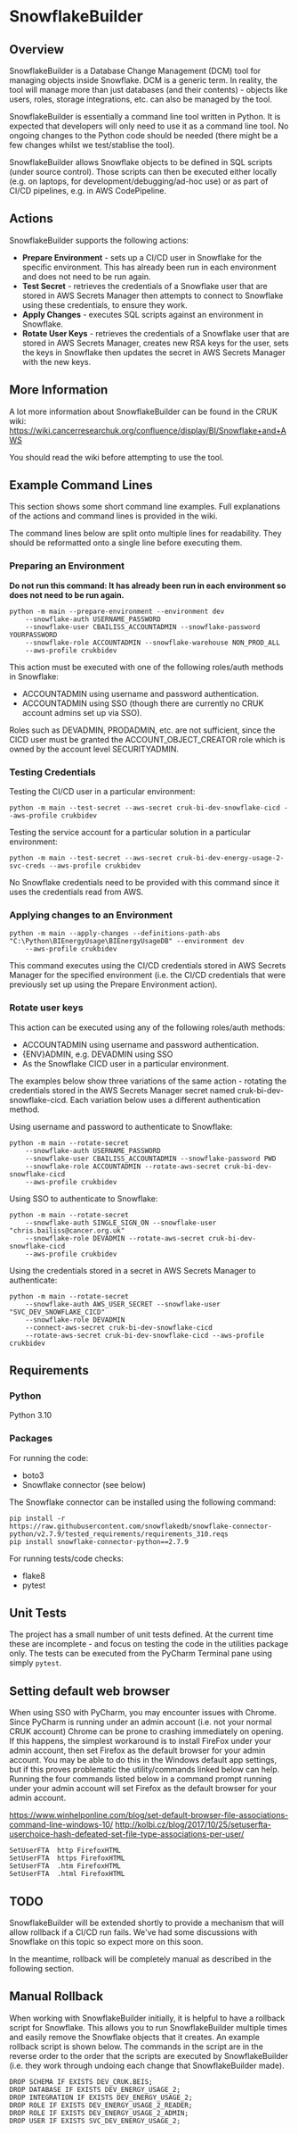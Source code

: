 # SnowflakeBuilder

## Overview

SnowflakeBuilder is a Database Change Management (DCM) tool for managing objects inside Snowflake.  DCM is a generic 
term.  In reality, the tool will manage more than just databases (and their contents) - objects like users, roles, 
storage integrations, etc. can also be managed by the tool. 

SnowflakeBuilder is essentially a command line tool written in Python.  It is expected that developers will only need
to use it as a command line tool.  No ongoing changes to the Python code should be needed (there might be a few changes
whilst we test/stablise the tool).

SnowflakeBuilder allows Snowflake objects to be defined in SQL scripts (under source control).  Those scripts can
then be executed either locally (e.g. on laptops, for development/debugging/ad-hoc use) or as part of CI/CD pipelines,
e.g. in AWS CodePipeline.

## Actions

SnowflakeBuilder supports the following actions:

- **Prepare Environment** - sets up a CI/CD user in Snowflake for the specific environment.  This has already been run
  in each environment and does not need to be run again.
- **Test Secret** - retrieves the credentials of a Snowflake user that are stored in AWS Secrets Manager then
  attempts to connect to Snowflake using these credentials, to ensure they work.
- **Apply Changes** - executes SQL scripts against an environment in Snowflake.
- **Rotate User Keys** - retrieves the credentials of a Snowflake user that are stored in AWS Secrets Manager, creates 
  new RSA keys for the user, sets the keys in Snowflake then updates the secret in AWS Secrets Manager with the new 
  keys.

## More Information

A lot more information about SnowflakeBuilder can be found in the CRUK wiki:
https://wiki.cancerresearchuk.org/confluence/display/BI/Snowflake+and+AWS

You should read the wiki before attempting to use the tool.

## Example Command Lines

This section shows some short command line examples.  Full explanations of the actions and command lines is provided
in the wiki.

The command lines below are split onto multiple lines for readability.  They should be reformatted onto a single line
before executing them.

### Preparing an Environment

**Do not run this command:  It has already been run in each environment so does not need to be run again.**

```
python -m main --prepare-environment --environment dev 
    --snowflake-auth USERNAME_PASSWORD
    --snowflake-user CBAILISS_ACCOUNTADMIN --snowflake-password YOURPASSWORD 
    --snowflake-role ACCOUNTADMIN --snowflake-warehouse NON_PROD_ALL
    --aws-profile crukbidev
```

This action must be executed with one of the following roles/auth methods in Snowflake:

- ACCOUNTADMIN using username and password authentication.
- ACCOUNTADMIN using SSO (though there are currently no CRUK account admins set up via SSO).

Roles such as DEVADMIN, PRODADMIN, etc. are not sufficient, since the CICD user must be granted the 
ACCOUNT_OBJECT_CREATOR role which is owned by the account level SECURITYADMIN.

### Testing Credentials

Testing the CI/CD user in a particular environment:

```
python -m main --test-secret --aws-secret cruk-bi-dev-snowflake-cicd --aws-profile crukbidev
```

Testing the service account for a particular solution in a particular environment:

```
python -m main --test-secret --aws-secret cruk-bi-dev-energy-usage-2-svc-creds --aws-profile crukbidev
```

No Snowflake credentials need to be provided with this command since it uses the credentials read from AWS.

### Applying changes to an Environment

```
python -m main --apply-changes --definitions-path-abs "C:\Python\BIEnergyUsage\BIEnergyUsageDB" --environment dev
    --aws-profile crukbidev
```

This command executes using the CI/CD credentials stored in AWS Secrets Manager for the specified environment (i.e.
the CI/CD credentials that were previously set up using the Prepare Environment action).

### Rotate user keys

This action can be executed using any of the following roles/auth methods:

- ACCOUNTADMIN using username and password authentication.
- {ENV}ADMIN, e.g. DEVADMIN using SSO
- As the Snowflake CICD user in a particular environment.

The examples below show three variations of the same action - rotating the credentials stored in the AWS Secrets 
Manager secret named cruk-bi-dev-snowflake-cicd.  Each variation below uses a different authentication method.

Using username and password to authenticate to Snowflake:

```
python -m main --rotate-secret 
    --snowflake-auth USERNAME_PASSWORD
    --snowflake-user CBAILISS_ACCOUNTADMIN --snowflake-password PWD 
    --snowflake-role ACCOUNTADMIN --rotate-aws-secret cruk-bi-dev-snowflake-cicd
    --aws-profile crukbidev
```

Using SSO to authenticate to Snowflake:

```
python -m main --rotate-secret 
    --snowflake-auth SINGLE_SIGN_ON --snowflake-user "chris.bailiss@cancer.org.uk"
    --snowflake-role DEVADMIN --rotate-aws-secret cruk-bi-dev-snowflake-cicd
    --aws-profile crukbidev
```

Using the credentials stored in a secret in AWS Secrets Manager to authenticate:

```
python -m main --rotate-secret 
    --snowflake-auth AWS_USER_SECRET --snowflake-user "SVC_DEV_SNOWFLAKE_CICD"
    --snowflake-role DEVADMIN 
    --connect-aws-secret cruk-bi-dev-snowflake-cicd 
    --rotate-aws-secret cruk-bi-dev-snowflake-cicd --aws-profile crukbidev
```

## Requirements

### Python

Python 3.10

### Packages

For running the code:

- boto3
- Snowflake connector (see below)

The Snowflake connector can be installed using the following command:

```
pip install -r https://raw.githubusercontent.com/snowflakedb/snowflake-connector-python/v2.7.9/tested_requirements/requirements_310.reqs
pip install snowflake-connector-python==2.7.9
```

For running tests/code checks:

- flake8
- pytest

## Unit Tests

The project has a small number of unit tests defined.  At the current time these are incomplete - and focus on testing
the code in the utilities package only.  The tests can be executed from the PyCharm Terminal pane using simply `pytest`. 

## Setting default web browser

When using SSO with PyCharm, you may encounter issues with Chrome.  Since PyCharm is running under an admin account 
(i.e. not your normal CRUK account) Chrome can be prone to crashing immediately on opening.  If this happens, the 
simplest workaround is to install FireFox under your admin account, then set Firefox as the default browser for your
admin account.  You may be able to do this in the Windows default app settings, but if this proves problematic the
utility/commands linked below can help.  Running the four commands listed below in a command prompt running under
your admin account will set Firefox as the default browser for your admin account.

https://www.winhelponline.com/blog/set-default-browser-file-associations-command-line-windows-10/
http://kolbi.cz/blog/2017/10/25/setuserfta-userchoice-hash-defeated-set-file-type-associations-per-user/

```
SetUserFTA  http FirefoxHTML
SetUserFTA  https FirefoxHTML
SetUserFTA  .htm FirefoxHTML
SetUserFTA  .html FirefoxHTML
```

## TODO

SnowflakeBuilder will be extended shortly to provide a mechanism that will allow rollback if a CI/CD run fails.  We've
had some discussions with Snowflake on this topic so expect more on this soon.

In the meantime, rollback will be completely manual as described in the following section.

## Manual Rollback

When working with SnowflakeBuilder initially, it is helpful to have a rollback script for Snowflake.  This allows 
you to run SnowflakeBuilder multiple times and easily remove the Snowflake objects that it creates.  An example
rollback script is shown below.  The commands in the script are in the reverse order to the order that the scripts
are executed by SnowflakeBuilder (i.e. they work through undoing each change that SnowflakeBuilder made).

```
DROP SCHEMA IF EXISTS DEV_CRUK.BEIS;
DROP DATABASE IF EXISTS DEV_ENERGY_USAGE_2;
DROP INTEGRATION IF EXISTS DEV_ENERGY_USAGE_2;
DROP ROLE IF EXISTS DEV_ENERGY_USAGE_2_READER;
DROP ROLE IF EXISTS DEV_ENERGY_USAGE_2_ADMIN;
DROP USER IF EXISTS SVC_DEV_ENERGY_USAGE_2;
```